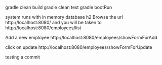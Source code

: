 gradle clean build
gradle clean test
gradle bootRun

system runs with in memory database h2
Browse the url
http://localhost:8080/
and you will be taken to
http://localhost:8080/employees/list

Add a new employee
http://localhost:8080/employees/showFormForAdd

click on update
http://localhost:8080/employees/showFormForUpdate

testing a commit
